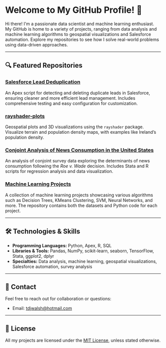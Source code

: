 # Welcome to My GitHub Profile! 👋

Hi there! I'm a passionate data scientist and machine learning enthusiast. My GitHub is home to a variety of projects, ranging from data analysis and machine learning algorithms to geospatial visualizations and Salesforce automation. Explore my repositories to see how I solve real-world problems using data-driven approaches.

---

## 🔍 Featured Repositories

### [**Salesforce Lead Deduplication**](https://github.com/TomWalsh11/salesforce-lead-deduplication)
An Apex script for detecting and deleting duplicate leads in Salesforce, ensuring cleaner and more efficient lead management. Includes comprehensive testing and easy configuration for customization.

### [**rayshader-plots**](https://github.com/TomWalsh11/rayshader-plots)
Geospatial plots and 3D visualizations using the `rayshader` package. Visualize terrain and population density maps, with examples like Ireland’s population density. 

### [**Conjoint Analysis of News Consumption in the United States**](https://github.com/TomWalsh11/conjoint-analysis-news-consumption)
An analysis of conjoint survey data exploring the determinants of news consumption following the *Roe v. Wade* decision. Includes Stata and R scripts for regression analysis and data visualization.

### [**Machine Learning Projects**](https://github.com/TomWalsh11/machine-learning-projects)
A collection of machine learning projects showcasing various algorithms such as Decision Trees, KMeans Clustering, SVM, Neural Networks, and more. The repository contains both the datasets and Python code for each project.

---

## 🛠️ Technologies & Skills

- **Programming Languages:** Python, Apex, R, SQL
- **Libraries & Tools:** Pandas, NumPy, scikit-learn, seaborn, TensorFlow, Stata, ggplot2, dplyr
- **Specialties:** Data analysis, machine learning, geospatial visualizations, Salesforce automation, survey analysis

---

## 📧 Contact

Feel free to reach out for collaboration or questions:

- Email: [tdjwalsh@hotmail.com](mailto:tdjwalsh@hotmail.com)

---

## 📜 License

All my projects are licensed under the [MIT License](LICENSE), unless stated otherwise.
